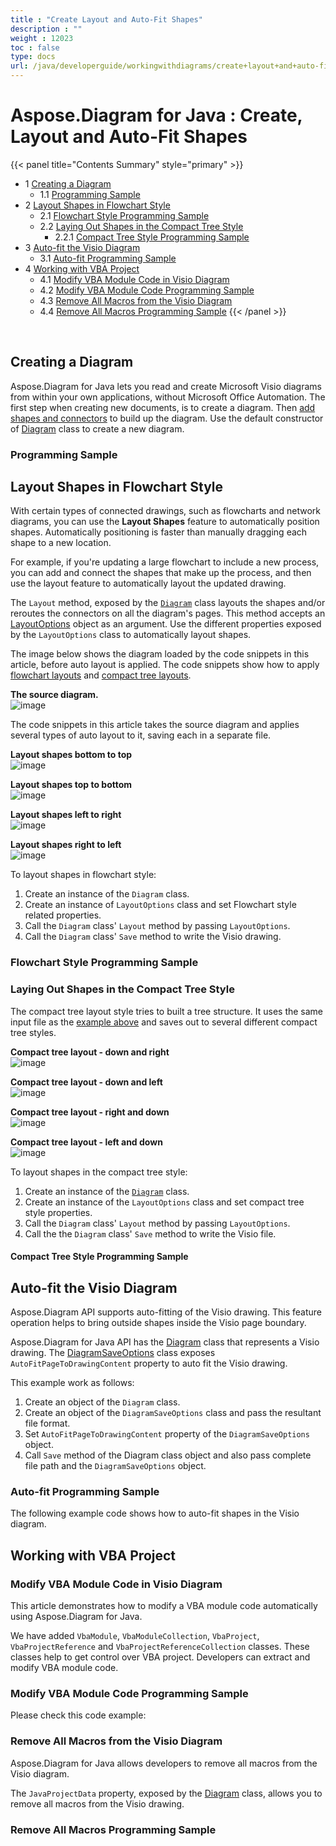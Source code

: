 ```yaml
---
title : "Create Layout and Auto-Fit Shapes" 
description : "" 
weight : 12023 
toc : false
type: docs
url: /java/developerguide/workingwithdiagrams/create+layout+and+auto-fit+shapes/
---
```


# Aspose.Diagram for Java : Create, Layout and Auto-Fit Shapes


{{< panel title="Contents Summary" style="primary" >}}
*   1 [Creating a Diagram](#creating-a-diagram)
    *   1.1 [Programming Sample](#programming-sample)
*   2 [Layout Shapes in Flowchart Style](#layout-shapes-in-flowchart-style)
    *   2.1 [Flowchart Style Programming Sample](#flowchart-style-programming-sample)
    *   2.2 [Laying Out Shapes in the Compact Tree Style](#laying-out-shapes-in-the-compact-tree-style)
        *   2.2.1 [Compact Tree Style Programming Sample](#compact-tree-style-programming-sample)
*   3 [Auto-fit the Visio Diagram](#auto-fit-the-visio-diagram)
    *   3.1 [Auto-fit Programming Sample](#auto-fit-programming-sample)
*   4 [Working with VBA Project](#working-with-vba-project)
    *   4.1 [Modify VBA Module Code in Visio Diagram](#modify-vba-module-code-in-visio-diagram)
    *   4.2 [Modify VBA Module Code Programming Sample](#modify-vba-module-code-programming-sample)
    *   4.3 [Remove All Macros from the Visio Diagram](#remove-all-macros-from-the-visio-diagram)
    *   4.4 [Remove All Macros Programming Sample](#remove-all-macros-programming-sample)
{{< /panel >}}
 

 

## Creating a Diagram

Aspose.Diagram for Java lets you read and create Microsoft Visio diagrams from within your own applications, without Microsoft Office Automation. The first step when creating new documents, is to create a diagram. Then [add shapes and connectors](https://docs2.aspose.com/diagram/java/developerguide/technicalarticles/add+and+connect+visio+shapes) to build up the diagram. Use the default constructor of [Diagram](http://www.aspose.com/api/java/diagram/com.aspose.diagram/classes/Diagram) class to create a new diagram.

### Programming Sample

## Layout Shapes in Flowchart Style

With certain types of connected drawings, such as flowcharts and network diagrams, you can use the **Layout Shapes** feature to automatically position shapes. Automatically positioning is faster than manually dragging each shape to a new location.

For example, if you're updating a large flowchart to include a new process, you can add and connect the shapes that make up the process, and then use the layout feature to automatically layout the updated drawing.

The `Layout` method, exposed by the [`Diagram`](http://www.aspose.com/api/java/diagram/com.aspose.diagram/classes/Diagram) class layouts the shapes and/or reroutes the connectors on all the diagram's pages. This method accepts an [LayoutOptions](http://www.aspose.com/api/java/diagram/com.aspose.diagram/classes/Layoutoptions) object as an argument. Use the different properties exposed by the `LayoutOptions` class to automatically layout shapes.

The image below shows the diagram loaded by the code snippets in this article, before auto layout is applied. The code snippets show how to apply [flowchart layouts](https://docs2.aspose.com/diagram/java/developerguide/workingwithdiagrams/create+layout+and+auto-fit+shapes) and [compact tree layouts](https://docs2.aspose.com/diagram/java/developerguide/workingwithdiagrams/create+layout+and+auto-fit+shapes).

**The source diagram.**  
![image](18809123.png)

The code snippets in this article takes the source diagram and applies several types of auto layout to it, saving each in a separate file.

**Layout shapes bottom to top**  
![image](18809124.png)

**Layout shapes top to bottom**  
![image](18809125.png)

**Layout shapes left to right**  
![image](18809126.png)

**Layout shapes right to left**  
![image](18809127.png)

To layout shapes in flowchart style:

1.  Create an instance of the `Diagram` class.
2.  Create an instance of `LayoutOptions` class and set Flowchart style related properties.
3.  Call the `Diagram` class' `Layout` method by passing `LayoutOptions`.
4.  Call the `Diagram` class' `Save` method to write the Visio drawing.

### Flowchart Style Programming Sample

### Laying Out Shapes in the Compact Tree Style

The compact tree layout style tries to built a tree structure. It uses the same input file as the [example above](https://docs2.aspose.com/diagram/java/developerguide/workingwithdiagrams/create+layout+and+auto-fit+shapes) and saves out to several different compact tree styles.

**Compact tree layout - down and right**  
![image](18809128.png)

**Compact tree layout - down and left**  
![image](18809129.png)

**Compact tree layout - right and down**  
![image](18809130.png)

**Compact tree layout - left and down**  
![image](18809131.png)

To layout shapes in the compact tree style:

1.  Create an instance of the [`Diagram`](http://www.aspose.com/api/java/diagram/com.aspose.diagram/classes/Diagram) class.
2.  Create an instance of the `LayoutOptions` class and set compact tree style properties.
3.  Call the `Diagram` class' `Layout` method by passing `LayoutOptions`.
4.  Call the the `Diagram` class' `Save` method to write the Visio file.

#### Compact Tree Style Programming Sample

## Auto-fit the Visio Diagram

Aspose.Diagram API supports auto-fitting of the Visio drawing. This feature operation helps to bring outside shapes inside the Visio page boundary.

Aspose.Diagram for Java API has the [Diagram](http://www.aspose.com/api/java/diagram/com.aspose.diagram/classes/Diagram) class that represents a Visio drawing. The [DiagramSaveOptions](http://www.aspose.com/api/java/diagram/com.aspose.diagram/classes/diagramsaveoptions) class exposes `AutoFitPageToDrawingContent` property to auto fit the Visio drawing.

This example work as follows:

1.  Create an object of the `Diagram` class.
2.  Create an object of the `DiagramSaveOptions` class and pass the resultant file format.
3.  Set `AutoFitPageToDrawingContent` property of the `DiagramSaveOptions` object.
4.  Call `Save` method of the Diagram class object and also pass complete file path and the `DiagramSaveOptions` object.

### Auto-fit Programming Sample

The following example code shows how to auto-fit shapes in the Visio diagram.

## Working with VBA Project

### Modify VBA Module Code in Visio Diagram

This article demonstrates how to modify a VBA module code automatically using Aspose.Diagram for Java.

We have added `VbaModule`, `VbaModuleCollection`, `VbaProject`, `VbaProjectReference` and `VbaProjectReferenceCollection` classes. These classes help to get control over VBA project. Developers can extract and modify VBA module code.

### Modify VBA Module Code Programming Sample

Please check this code example:

### Remove All Macros from the Visio Diagram

Aspose.Diagram for Java allows developers to remove all macros from the Visio diagram.

The `JavaProjectData` property, exposed by the [Diagram](http://www.aspose.com/api/java/diagram/com.aspose.diagram/classes/Diagram) class, allows you to remove all macros from the Visio drawing.

### Remove All Macros Programming Sample

